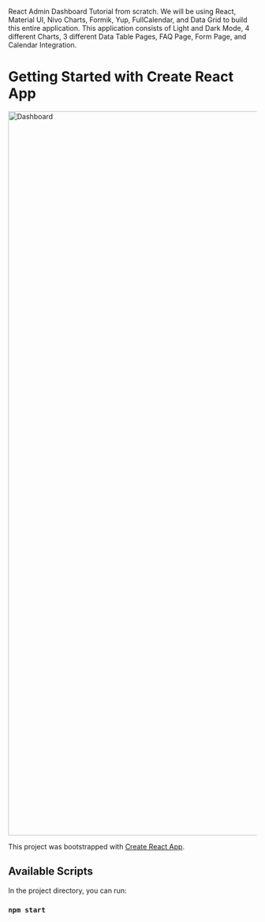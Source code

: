 React Admin Dashboard Tutorial from scratch. We will be using React, Material UI, Nivo Charts, Formik, Yup, FullCalendar, and Data Grid to build this entire application. This application consists of Light and Dark Mode, 4 different Charts, 
3 different Data Table Pages, FAQ Page, Form Page, and Calendar Integration.

# Getting Started with Create React App

<img width="1468" alt="Dashboard" src="https://user-images.githubusercontent.com/46134711/213728407-0b6d8476-e68a-4e3c-b388-47417e1cbb54.png">

This project was bootstrapped with [Create React App](https://github.com/facebook/create-react-app).

## Available Scripts

In the project directory, you can run:

### `npm start`

